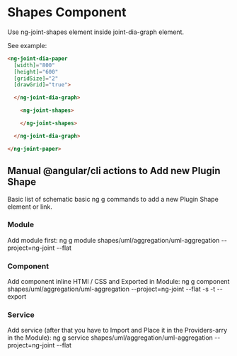 # Shapes Component

Use ng-joint-shapes element inside joint-dia-graph element.  
  
See example:

```html
<ng-joint-dia-paper
  [width]="800"
  [height]="600"
  [gridSize]="2"
  [drawGrid]="true">

  </ng-joint-dia-graph>

    <ng-joint-shapes>

    </ng-joint-shapes>

  </ng-joint-dia-graph>

</ng-joint-paper>
```

## Manual @angular/cli actions to Add new Plugin Shape

Basic list of schematic basic ng g commands to add a new Plugin Shape element or link.

### Module

Add module first:
ng g module shapes/uml/aggregation/uml-aggregation --project=ng-joint --flat

### Component

Add component inline HTMl / CSS and Exported in Module:
ng g component shapes/uml/aggregation/uml-aggregation --project=ng-joint --flat -s -t --export

### Service

Add service (after that you have to Import and Place it in the Providers-arry in the Module):
ng g service shapes/uml/aggregation/uml-aggregation --project=ng-joint --flat